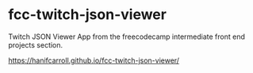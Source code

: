 # fcc-twitch-json-viewer
Twitch JSON Viewer App from the freecodecamp intermediate front end projects section.

https://hanifcarroll.github.io/fcc-twitch-json-viewer/
